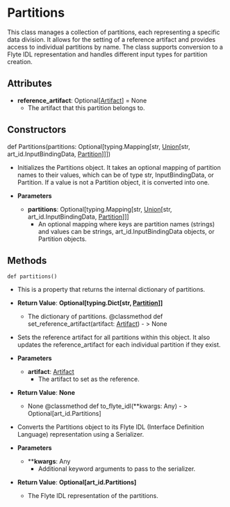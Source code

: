 # Partitions

This class manages a collection of partitions, each representing a specific data division. It allows for the setting of a reference artifact and provides access to individual partitions by name. The class supports conversion to a Flyte IDL representation and handles different input types for partition creation.

## Attributes

- **reference_artifact**: Optional[[Artifact](flytekit_core_artifact_artifact)] = None
  - The artifact that this partition belongs to.

## Constructors
def Partitions(partitions: Optional[typing.Mapping[str, [Union](flytekit_models_literals_union)[str, art_id.InputBindingData, [Partition](flytekit_core_artifact_partition)]]])
-  Initializes the Partitions object. It takes an optional mapping of partition names to their values, which can be of type str, InputBindingData, or Partition. If a value is not a Partition object, it is converted into one.
- **Parameters**

  - **partitions**: Optional[typing.Mapping[str, [Union](flytekit_models_literals_union)[str, art_id.InputBindingData, [Partition](flytekit_core_artifact_partition)]]]
    - An optional mapping where keys are partition names (strings) and values can be strings, art_id.InputBindingData objects, or Partition objects.



## Methods
```@classmethod
def partitions()
```
-  This is a property that returns the internal dictionary of partitions.

- **Return Value**:
**Optional[typing.Dict[str, [Partition](flytekit_core_artifact_partition)]]**
  - The dictionary of partitions.
@classmethod
def set_reference_artifact(artifact: [Artifact](flytekit_core_artifact_artifact)) - > None
-  Sets the reference artifact for all partitions within this object. It also updates the reference_artifact for each individual partition if they exist.
- **Parameters**

  - **artifact**: [Artifact](flytekit_core_artifact_artifact)
    - The artifact to set as the reference.

- **Return Value**:
**None**
  - None
@classmethod
def to_flyte_idl(**kwargs: Any) - > Optional[art_id.Partitions]
-  Converts the Partitions object to its Flyte IDL (Interface Definition Language) representation using a Serializer.
- **Parameters**

  - ****kwargs**: Any
    - Additional keyword arguments to pass to the serializer.

- **Return Value**:
**Optional[art_id.Partitions]**
  - The Flyte IDL representation of the partitions.
